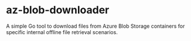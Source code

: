 # az-blob-downloader
A simple Go tool to download files from Azure Blob Storage containers for specific internal offline file retrieval scenarios.
